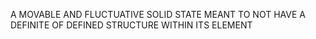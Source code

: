 A MOVABLE AND FLUCTUATIVE SOLID STATE MEANT TO NOT HAVE A DEFINITE OF DEFINED STRUCTURE WITHIN ITS ELEMENT
